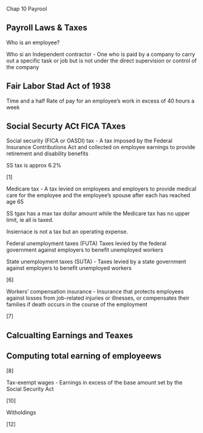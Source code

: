 Chap 10 Payrool

## Payroll Laws & Taxes

Who is an employee? 

Who si an Independent contractor - One who is paid by a company to carry out a specific task or job but is not under the direct supervision or control of the company


## Fair Labor Stad Act of 1938

Time and a half
Rate of pay for an employee’s work in excess of 40 hours a week

## Social Securty ACt FICA TAxes

Social security (FICA or OASDI) tax - A tax imposed by the Federal Insurance Contributions Act and collected on employee earnings to provide retirement and disability benefits


SS tax is approx 6.2%

[1]

Medicare tax - A tax levied on employees and employers to provide medical care for the employee and the employee’s spouse after each has reached age 65

SS tgax has a max tax dollar amount while the Medicare tax has no upper limit, ie all is taxed.


Insiernace is not a tax but an operating expense.

Federal unemployment taxes (FUTA)
Taxes levied by the federal government against employers to benefit unemployed workers


State unemployment taxes (SUTA) - Taxes levied by a state government against employers to benefit unemployed workers

[6]

Workers’ compensation insurance - Insurance that protects employees against losses from job-related injuries or illnesses, or compensates their families if death occurs in the course of the employment

[7]


## Calcualting Earnings and Teaxes


## Computing total earning of employeews

[8]

Tax-exempt wages - Earnings in excess of the base amount set by the Social Security Act


[10]


Witholdings

[12]


























